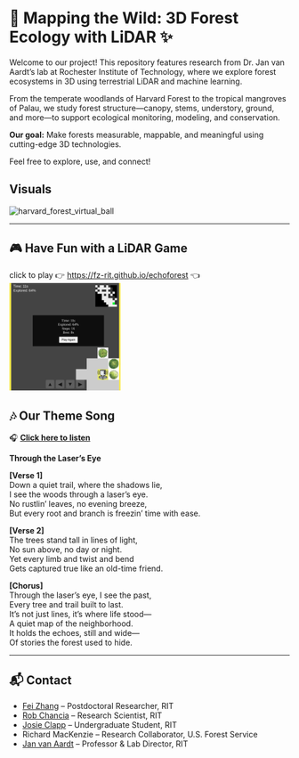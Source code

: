 # 🌿 Mapping the Wild: 3D Forest Ecology with LiDAR ✨

Welcome to our project! This repository features research from Dr. Jan van Aardt’s lab at Rochester Institute of Technology, where we explore forest ecosystems in 3D using terrestrial LiDAR and machine learning.

From the temperate woodlands of Harvard Forest to the tropical mangroves of Palau, we study forest structure—canopy, stems, understory, ground, and more—to support ecological monitoring, modeling, and conservation.

**Our goal:** Make forests measurable, mappable, and meaningful using cutting-edge 3D technologies.

Feel free to explore, use, and connect!


## Visuals
<img src="imgs/harvard_forest_virtual_ball.gif" alt="harvard_forest_virtual_ball" width="400px" />

---

## 🎮 Have Fun with a LiDAR Game
click to play 👉 https://fz-rit.github.io/echoforest 👈  
<img src="imgs/game_screenshot.png" alt="game_screenshot" width="200px" />



## 🎶 Our Theme Song
🎧 [**Click here to listen**](https://drive.google.com/file/d/1Zg-VZyGYSbMQ--5iUl5PbKFdScRg1-03/view?usp=sharing)

**Through the Laser’s Eye**

**[Verse 1]**  
Down a quiet trail, where the shadows lie,  
I see the woods through a laser’s eye.  
No rustlin’ leaves, no evening breeze,  
But every root and branch is freezin’ time with ease.  

**[Verse 2]**  
The trees stand tall in lines of light,  
No sun above, no day or night.  
Yet every limb and twist and bend  
Gets captured true like an old-time friend.  

**[Chorus]**  
Through the laser’s eye, I see the past,  
Every tree and trail built to last.  
It’s not just lines, it’s where life stood—  
A quiet map of the neighborhood.  
It holds the echoes, still and wide—  
Of stories the forest used to hide.

---

## 📬 Contact

- [Fei Zhang](https://www.linkedin.com/in/fei-zh/) – Postdoctoral Researcher, RIT  
- [Rob Chancia](https://www.rit.edu/directory/roccis-rob-chancia) – Research Scientist, RIT  
- [Josie Clapp](https://www.linkedin.com/in/josie-clapp/) – Undergraduate Student, RIT  
- Richard MacKenzie – Research Collaborator, U.S. Forest Service  
- [Jan van Aardt](https://www.rit.edu/directory/jvacis-jan-van-aardt) – Professor & Lab Director, RIT


